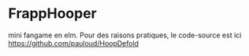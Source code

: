 # FrappHooper
 mini fangame en elm.
Pour des raisons pratiques, le code-source est ici https://github.com/pauloud/HoopDefold
